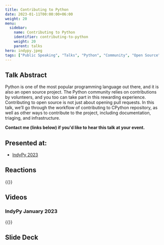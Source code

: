 ```yaml
---
title: Contributing to Python
date: 2023-01-11T00:00:00+06:00
weight: 20
menu:
  sidebar:
    name: Contributing to Python
    identifier: contributing-to-python
    weight: 20
    parent: talks
hero: indypy.jpeg
tags: ["Public Speaking", "Talks", "Python", "Community", "Open Source"]
---
```



## Talk Abstract

Python is one of the most popular programming language out there, and it is also an open source project. The Python community relies on contributions by volunteers, and you too can take part in this rewarding experience. Contributing to open source is not just about opening pull requests. In this talk, we’ll go through the workflow of contributing to CPython repository, as well as other ways to contribute to the project, including documentation, triaging, and infrastructure.

**Contact me (links below) if you'd like to hear this talk at your event.**

## Presented at:

- [IndyPy 2023](https://sixfeetup.com/company/events/indypy-january-meetup)

## Reactions

{{<tweet user="indypy" id="1612977651605454848">}}

## Videos

### IndyPy January 2023

{{<youtube zEIPTg22OYE>}}


## Slide Deck

<script defer class="speakerdeck-embed" data-id="c0bb3486bded4c97b06f3b00faf6e1c6" data-ratio="1.77777777777778" src="//speakerdeck.com/assets/embed.js"></script>

